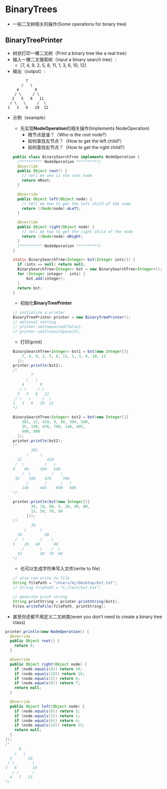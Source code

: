 # BinaryTrees
- 一些二叉树相关的操作(Some operations for binary tree)



## BinaryTreePrinter
- 树状打印一棵二叉树（Print a binary tree like a real tree）
- 输入一棵二叉搜索树（input a binary search tree）: 
  -  [7, 4, 9, 2, 5, 8, 11, 1, 3, 6, 10, 12]
- 输出（output）:
```shell
         7
       /   \
     4       9
    / \     / \
   2   5   8   11
  / \   \     /  \
 1   3   6   10  12
```

- 示例（example）
  - 先实现**NodeOperation**的相关操作(Implements NodeOperation)
    - 根节点是谁？（Who is the root node?）
    - 如何查找左节点？（How to get the left child?）
    - 如何查找右节点？（How to get the right child?）
  ```java
  public class BinarySearchTree implements NodeOperation {
    /********** NodeOperation **********/
    @Override
    public Object root() {
      // tell me who is the root node
      return mRoot;
    }
  
    @Override
    public Object left(Object node) {
      // tell me how to get the left child of the node
      return ((Node)node).mLeft;
    }
  
    @Override
    public Object right(Object node) {
      // tell me how to get the right child of the node
      return ((Node)node).mRight;
    }
    /********** NodeOperation **********/
  }
  
  static BinarySearchTree<Integer> bst(Integer ints[]) {
    if (ints == null) return null;
    BinarySearchTree<Integer> bst = new BinarySearchTree<Integer>();
    for (Integer integer : ints) {
    	bst.add(integer);
    }
    return bst;
  }
  ```

  - 初始化**BinaryTreePrinter**
  ```java
  // initialize a printer
  BinaryTreePrinter printer = new BinaryTreePrinter();
  // optional setting
  // printer.setCompacted(false);
  // printer.setClosestSpace(3);
  ```
  - 打印(print)
  ```java
  BinarySearchTree<Integer> bst1 = bst(new Integer[]{
      7, 4, 9, 2, 5, 8, 11, 1, 3, 6, 10, 12
    });
  printer.println(bst1);
  /*
          7
        /   \
      4       9
     / \     / \
    2   5   8   11
   / \   \     /  \
  1   3   6   10  12
  */
  
  BinarySearchTree<Integer> bst2 = bst(new Integer[]{
      381, 12, 410, 9, 40, 394, 540, 
      35, 190, 476, 760, 146, 445,
      600, 800
    });
  printer.println(bst2);
  /*
          381
        /     \
    12           410
   /  \         /   \
  9    40     394   540
      /  \         /   \
   35    190    476     760
        /       /      /   \
      146     445    600   800
  */
  
  printer.println(bst(new Integer[]{
          30, 10, 60, 5, 20, 40, 80,
          15, 50, 70, 90
        }));
  /*
          30
       /      \
    10          60
   /  \       /    \
  5    20   40      80
      /       \    /  \
    15        50  70  90
  */
  ```

  - 也可以生成字符串写入文件(write to file)
  ```java
  // also can write to file
  String filePath = "/Users/mj/Desktop/bst.txt";
  // String filePath = "C:/test/bst.txt";
  
  // generate print string
  String printString = printer.printString(bst1);
  Files.writeToFile(filePath, printString);
  ```

- 甚至你还都不用定义二叉树类(even you don't need to create a binary tree class)
```java
printer.println(new NodeOperation() {
  @Override
  public Object root() {
  	return 8;
  }

  @Override
  public Object right(Object node) {
    if (node.equals(8)) return 10;
    if (node.equals(10)) return 14;
    if (node.equals(3)) return 6;
    if (node.equals(6)) return 7;
    return null;
  }

  @Override
  public Object left(Object node) {
    if (node.equals(8)) return 3;
    if (node.equals(3)) return 1;
    if (node.equals(6)) return 4;
    if (node.equals(14)) return 13;
    return null;
  }
});
/*
      8
    /   \
  3       10
 / \        \
1   6       14
   / \      /
  4   7   13
*/
```